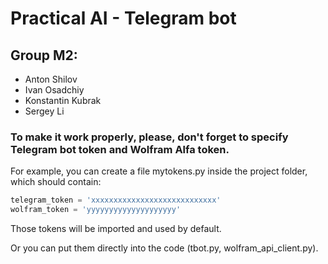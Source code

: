 # Practical AI - Telegram bot
## Group M2:
* Anton Shilov
* Ivan Osadchiy
* Konstantin Kubrak
* Sergey Li
### To make it work properly, please, don't forget to specify Telegram bot token and Wolfram Alfa token.
For example, you can create a file mytokens.py inside the project folder, which should contain:
```python
telegram_token = 'xxxxxxxxxxxxxxxxxxxxxxxxxxxx'
wolfram_token = 'yyyyyyyyyyyyyyyyyyyy'
```
Those tokens will be imported and used by default.

Or you can put them directly into the code (tbot.py, wolfram_api_client.py).
